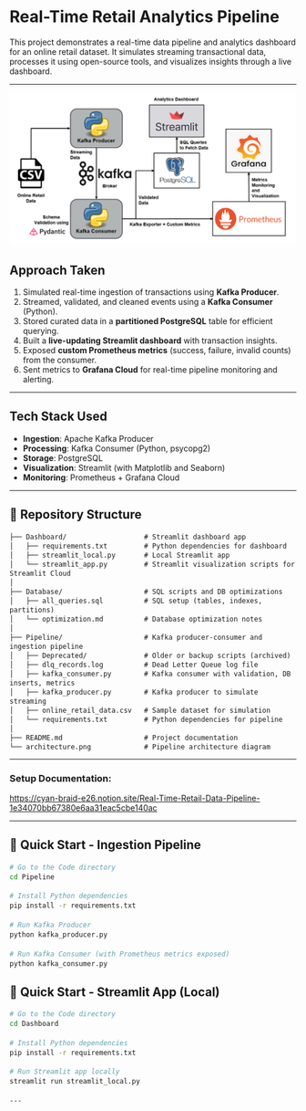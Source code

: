 # Real-Time Retail Analytics Pipeline

This project demonstrates a real-time data pipeline and analytics dashboard for an online retail dataset. It simulates streaming transactional data, processes it using open-source tools, and visualizes insights through a live dashboard.

---

![alt text](Architecture_diagram.png)

## Approach Taken

1. Simulated real-time ingestion of transactions using **Kafka Producer**.
2. Streamed, validated, and cleaned events using a **Kafka Consumer** (Python).
3. Stored curated data in a **partitioned PostgreSQL** table for efficient querying.
4. Built a **live-updating Streamlit dashboard** with transaction insights.
5. Exposed **custom Prometheus metrics** (success, failure, invalid counts) from the consumer.
6. Sent metrics to **Grafana Cloud** for real-time pipeline monitoring and alerting.

---

## Tech Stack Used

- **Ingestion**: Apache Kafka Producer
- **Processing**: Kafka Consumer (Python, psycopg2)
- **Storage**: PostgreSQL
- **Visualization**: Streamlit (with Matplotlib and Seaborn)
- **Monitoring**: Prometheus + Grafana Cloud

---

## 📁 Repository Structure

```
├── Dashboard/                   # Streamlit dashboard app
│   ├── requirements.txt         # Python dependencies for dashboard
│   ├── streamlit_local.py       # Local Streamlit app
│   └── streamlit_app.py         # Streamlit visualization scripts for Streamlit Cloud
│
├── Database/                    # SQL scripts and DB optimizations
│   ├── all_queries.sql          # SQL setup (tables, indexes, partitions)
│   └── optimization.md          # Database optimization notes
│
├── Pipeline/                    # Kafka producer-consumer and ingestion pipeline
│   ├── Deprecated/              # Older or backup scripts (archived)
│   ├── dlq_records.log          # Dead Letter Queue log file
│   ├── kafka_consumer.py        # Kafka consumer with validation, DB inserts, metrics
│   ├── kafka_producer.py        # Kafka producer to simulate streaming
│   ├── online_retail_data.csv   # Sample dataset for simulation
│   └── requirements.txt         # Python dependencies for pipeline
│
├── README.md                    # Project documentation
└── architecture.png             # Pipeline architecture diagram

```

---

###  Setup Documentation: 
https://cyan-braid-e26.notion.site/Real-Time-Retail-Data-Pipeline-1e34070bb67380e6aa31eac5cbe140ac

---

## 🚀 Quick Start - Ingestion Pipeline

```bash
# Go to the Code directory
cd Pipeline

# Install Python dependencies
pip install -r requirements.txt

# Run Kafka Producer
python kafka_producer.py

# Run Kafka Consumer (with Prometheus metrics exposed)
python kafka_consumer.py

```

## 🚀 Quick Start - Streamlit App (Local)

```bash
# Go to the Code directory
cd Dashboard

# Install Python dependencies
pip install -r requirements.txt

# Run Streamlit app locally
streamlit run streamlit_local.py

---
